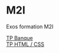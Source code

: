 # M2I
 Exos formation M2I

[TP Banque](https://konisdesign.github.io/M2I/TP%20Banque/) <br/>
[TP HTML / CSS](https://konisdesign.github.io/M2I/TP%20html-css/) <br/>
